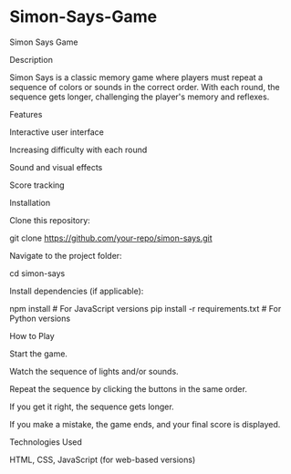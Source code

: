 # Simon-Says-Game
Simon Says Game

Description

Simon Says is a classic memory game where players must repeat a sequence of colors or sounds in the correct order. With each round, the sequence gets longer, challenging the player's memory and reflexes.

Features

Interactive user interface

Increasing difficulty with each round

Sound and visual effects

Score tracking

Installation

Clone this repository:

git clone https://github.com/your-repo/simon-says.git

Navigate to the project folder:

cd simon-says

Install dependencies (if applicable):

npm install  # For JavaScript versions
pip install -r requirements.txt  # For Python versions

How to Play

Start the game.

Watch the sequence of lights and/or sounds.

Repeat the sequence by clicking the buttons in the same order.

If you get it right, the sequence gets longer.

If you make a mistake, the game ends, and your final score is displayed.

Technologies Used

HTML, CSS, JavaScript (for web-based versions)
